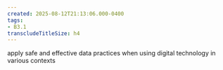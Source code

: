 ```yaml
---
created: 2025-08-12T21:13:06.000-0400
tags:
- B3.1
transcludeTitleSize: h4
---
```


apply safe and effective data practices when using digital technology in various contexts